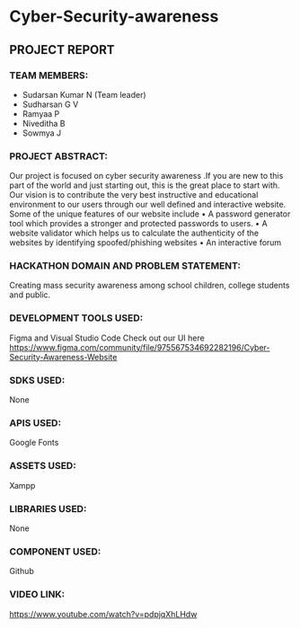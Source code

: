 # Cyber-Security-awareness
## PROJECT REPORT

### TEAM MEMBERS:
- Sudarsan Kumar N (Team leader)  
- Sudharsan G V
- Ramyaa P
- Niveditha B
- Sowmya J

### PROJECT ABSTRACT:
Our project is focused on cyber security awareness .If you are new to this part of the world and just starting out, this is the great place to start with. Our vision is to contribute the very best instructive and educational environment to our users through our well defined and interactive website. 
Some of the unique features of our website include
•	A password generator tool which provides a stronger and protected passwords to users. 
•	A website validator which helps us to calculate the authenticity of the websites by identifying spoofed/phishing websites 
•	An interactive forum 

### HACKATHON DOMAIN AND PROBLEM STATEMENT:
Creating mass security awareness among school children, college students and public.

### DEVELOPMENT TOOLS USED:
Figma and Visual Studio Code
Check out our UI here https://www.figma.com/community/file/975567534692282196/Cyber-Security-Awareness-Website

### SDKS USED:
None

### APIS USED:
Google Fonts

### ASSETS USED:
Xampp

### LIBRARIES USED:
None

### COMPONENT USED:
Github

### VIDEO LINK:
https://www.youtube.com/watch?v=pdpjqXhLHdw

